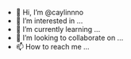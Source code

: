 - 👋 Hi, I’m @caylinnno
- 👀 I’m interested in ...
- 🌱 I’m currently learning ...
- 💞️ I’m looking to collaborate on ...
- 📫 How to reach me ...

<!---
caylinnno/caylinnno is a ✨ special ✨ repository because its `README.md` (this file) appears on your GitHub profile.
You can click the Preview link to take a look at your changes.
--->
